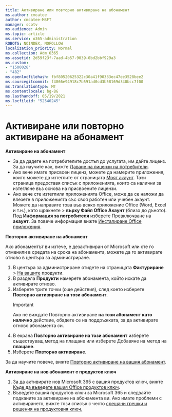 ```yaml
---
title: Активиране или повторно активиране на абонамент
ms.author: cmcatee
author: cmcatee-MSFT
manager: scotv
ms.audience: Admin
ms.topic: article
ms.service: o365-administration
ROBOTS: NOINDEX, NOFOLLOW
localization_priority: Normal
ms.collection: Adm_O365
ms.assetid: 2d59f23f-7aad-4b57-9039-0bd2bbf929a3
ms.custom:
- "1500028"
- "482"
ms.openlocfilehash: fbf80520625322c30a41f90333ec47ee3528bee2
ms.sourcegitcommit: f4866e94918c7b591ad0cd3b58169d340bcc7f00
ms.translationtype: MT
ms.contentlocale: bg-BG
ms.lasthandoff: 05/19/2021
ms.locfileid: "52540245"
---
```

# <a name="activate-or-reactivate-a-subscription"></a>Активиране или повторно активиране на абонамент

**Активиране на абонамент**

- За да дадете на потребителите достъп до услугата, им дайте лиценз. За да научите как, вижте [Даване на лицензи на потребители](/microsoft-365/admin/manage/assign-licenses-to-users).
- Ако вече имате присвоен лиценз, можете да намерите приложения, които можете да изтеглите от страницата [Моят акаунт](https://portal.office.com/account/#installs). Тази страница предоставя списък с приложенията, които са налични за изтегляне въз основа на присвоените лицензи.
- Ако вече сте изтеглили приложенията Office, може да се наложи да влезете в приложенията със своя работен или учебен акаунт. Можете да направите това във всяко приложение Office (Word, Excel и т.н.), като щракнете   >  **върху Файл Office Акаунт** (близо до дъното). Под **Информация за потребителя** изберете Превключване на **акаунт**. За повече информация вижте [Инсталиране Office приложения](/microsoft-365/admin/setup/install-applications).

**Повторно активиране на абонамент**

Ако абонаментът ви изтече, е дезактивиран от Microsoft или сте го отменили в средата на срока на абонамента, можете да го активирате отново в центъра за администриране.
  
1. В центъра за администриране отидете на страницата **Фактуриране**  >  [На вашите](https://go.microsoft.com/fwlink/p/?linkid=842054) продукти.
2. В раздела **Продукти** намерете абонамента, който искате да активирате отново.
3. Изберете трите точки (още действия), след което изберете **Повторно активиране на този абонамент**.
    > [!IMPORTANT]
    > Ако не виждате Повторно активиране **на този абонамент като налично** действие, обадете се на поддръжката, за да активирате отново абонамента си. [](https://go.microsoft.com/fwlink/p/?linkid=518322)
4. В екрана **Повторно активиране на този абонамент** изберете съществуващ метод на плащане или изберете Добавяне на метод на **плащане**.
5. Изберете **Повторно активиране**.

За да научите повече, вижте [Повторно активиране на вашия абонамент](/microsoft-365/commerce/subscriptions/reactivate-your-subscription).

**Активиране на нов абонамент с продуктов ключ**

1. За да активирате нов Microsoft 365 с вашия продуктов ключ, вижте [Къде да въведете вашия Office продуктов ключ](https://support.office.com/article/where-to-enter-your-office-product-key-0a82e5ae-739e-4b92-a6f4-2ec780c185db).
2. Въведете вашия продуктов ключ за Microsoft 365 и следвайте подканите за активиране на абонамента ви. Ако имате проблеми с активирането, вижте този списък с често [срещани грешки и решения на продуктовия ключ.](/microsoft-365/commerce/product-key-errors-and-solutions)
